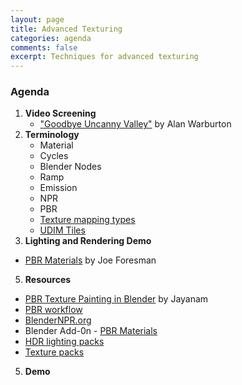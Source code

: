 ```yaml
---
layout: page
title: Advanced Texturing
categories: agenda
comments: false
excerpt: Techniques for advanced texturing
---
```


### Agenda

1. **Video Screening**
   - ["Goodbye Uncanny Valley"](https://vimeo.com/237568588) by Alan Warburton
2. **Terminology**
   - Material
   - Cycles
   - Blender Nodes
   - Ramp
   - Emission
   - NPR
   - PBR
   - [Texture mapping types](http://wiki.polycount.com/wiki/Texture_types)
   - [UDIM Tiles](https://www.youtube.com/watch?v=LR3Y9R2wmdI)
3. **Lighting and Rendering Demo**
  - [PBR Materials](https://www.youtube.com/watch?v=FRNCp9GueUs) by Joe Foresman
5. **Resources**
  - [PBR Texture Painting in Blender](https://www.youtube.com/watch?v=svzKoq3vew0) by Jayanam
  - [PBR workflow](https://www.youtube.com/watch?v=aH6XPsEmozk)
  - [BlenderNPR.org](http://blendernpr.org/)
  - Blender Add-0n - [PBR Materials](https://www.3d-wolf.com/products/materials.html)
  - [HDR lighting packs](https://drive.google.com/drive/folders/1L6gc6B0RFNEZX780XSKj6GXMGo8vEkpY)
  - [Texture packs](https://drive.google.com/drive/folders/1KNSg9RyWgwjGrfQLN6tP7jTXoGktmMTe)
5. **Demo**

